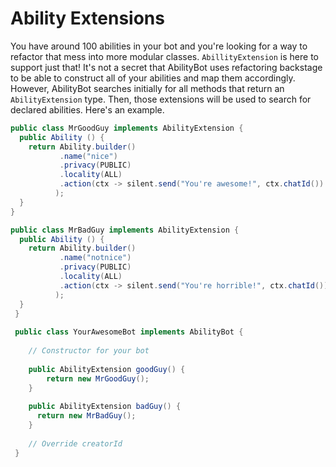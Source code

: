 # Ability Extensions
You have around 100 abilities in your bot and you're looking for a way to refactor that mess into more modular classes. `AbillityExtension` is here to support just that! It's not a secret that AbilityBot uses refactoring backstage to be able to construct all of your abilities and map them accordingly. However, AbilityBot searches initially for all methods that return an `AbilityExtension` type. Then, those extensions will be used to search for declared abilities. Here's an example.
```java
public class MrGoodGuy implements AbilityExtension {
  public Ability () {
    return Ability.builder()
           .name("nice")
           .privacy(PUBLIC)
           .locality(ALL)
           .action(ctx -> silent.send("You're awesome!", ctx.chatId())
          );
  }
}

public class MrBadGuy implements AbilityExtension {
  public Ability () {
    return Ability.builder()
           .name("notnice")
           .privacy(PUBLIC)
           .locality(ALL)
           .action(ctx -> silent.send("You're horrible!", ctx.chatId())
          );
  }
 }
 
 public class YourAwesomeBot implements AbilityBot {
    
    // Constructor for your bot
  
    public AbilityExtension goodGuy() {
        return new MrGoodGuy();
    }
    
    public AbilityExtension badGuy() {
      return new MrBadGuy();
    }
    
    // Override creatorId
 }
```